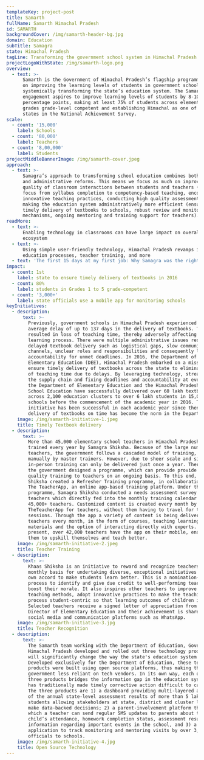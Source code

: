 ```yaml
---
templateKey: project-post
title: Samarth
fullName: Samarth Himachal Pradesh
id: SAMARTH
backgroundCover: /img/samarth-header-bg.jpg
domain: Education
subTitle: Samagra
state: Himachal Pradesh
tagLine: Transforming the government school system in Himachal Pradesh
projectLogoWithState: /img/samarth-logo.png
overview:
  - text: >-
      Samarth is the Government of Himachal Pradesh’s flagship programme focused
      on improving the learning levels of students in government schools by
      systemically transforming the state’s education system. The Samarth
      engagement aspires to improve learning levels of students by 8-10
      percentage points, making at least 75% of students across elementary
      grades grade-level competent and establishing Himachal as one of the top 3
      states in the National Achievement Survey.
scale:
  - count: '15,000'
    label: Schools
  - count: '80,000'
    label: Teachers
  - count: '8,00,000'
    label: Students
projectMiddleBannerImage: /img/samarth-cover.jpeg
approach:
  - text: >-
      Samagra’s approach to transforming school education combines both academic
      and administrative reforms. This means we focus as much on improving the
      quality of classroom interactions between students and teachers (shifting
      focus from syllabus completion to competency-based teaching, encouraging
      innovative teaching practices, conducting high quality assessments), as on
      making the education system administratively more efficient (ensuring
      timely delivery of textbooks to schools, robust review and monitoring
      mechanisms, ongoing mentoring and training support for teachers).
readMore:
  - text: >-
      Enabling technology in classrooms can have large impact on overall
      ecosystem
  - text: >-
      Using simple user-friendly technology, Himachal Pradesh revamps its
      education processes, teacher training, and more
  - text: 'The first 15 days at my first job: Why Samagra was the right choice'
impact:
  - count: 1st
    label: state to ensure timely delivery of textbooks in 2016
  - count: 80%
    label: students in Grades 1 to 5 grade-competent
  - count: '3,000+'
    label: state officials use a mobile app for monitoring schools
keyInitiatives:
  - description:
      text: >-
        Previously, government schools in Himachal Pradesh experienced an
        average delay of up to 137 days in the delivery of textbooks. This
        resulted in loss of teaching time, thereby adversely affecting the
        learning process. There were multiple administrative issues resulting in
        delayed textbook delivery such as logistical gaps, slow communication
        channels, unclear roles and responsibilities and consequently lack of
        accountability for unmet deadlines. In 2016, the Department of
        Elementary Education (DEE), Himachal Pradesh embarked on a mission to
        ensure timely delivery of textbooks across the state to eliminate loss
        of teaching time due to delays. By leveraging technology, streamlining
        the supply chain and fixing deadlines and accountability at every step,
        the Department of Elementary Education and the Himachal Pradesh Board of
        School Education have successfully delivered over 60 lakh textbooks
        across 2,100 education clusters to over 6 lakh students in 15,000
        schools before the commencement of the academic year in 2016. This
        initiative has been successful in each academic year since then and
        delivery of textbooks on time has become the norm in the Department.
    image: /img/samarth-initiative-1.jpeg
    title: Timely Textbook delivery
  - description:
      text: >-
        More than 45,000 elementary school teachers in Himachal Pradesh are
        trained every year by Samagra Shiksha. Because of the large number of
        teachers, the government follows a cascaded model of training, delivered
        manually by master trainers. However, due to sheer scale and size, this
        in-person training can only be delivered just once a year. Therefore,
        the government designed a programme, which can provide provide relevant,
        quality training to teachers on an ongoing basis. To this end, Samagra
        Shiksha created a Refresher Training programme, in collaboration with
        The TeacherApp, an online app-based training platform. Under this
        programme, Samagra Shiksha conducted a needs assessment survey of
        teachers which directly fed into the monthly training calendar of these
        45,000+ teachers. Customized content is created every month by
        TheTeacherApp for teachers, without them having to travel for training
        sessions. Through the app a variety of content is being delivered to
        teachers every month, in the form of courses, teaching learning
        materials and the option of interacting directly with experts. At
        present, over 42,000 teachers have the app on their mobile, enabling
        them to upskill themselves and teach better.
    image: /img/samarth-initiative-2.jpeg
    title: Teacher Training
  - description:
      text: >-
        Khaas Shiksha is an initiative to reward and recognize teachers on a
        monthly basis for undertaking diverse, exceptional initiatives of their
        own accord to make students learn better. This is a nomination-based
        process to identify and give due credit to well-performing teachers and
        boost their morale. It also inspires other teachers to improve their
        teaching methods, adopt innovative practices to make the teaching
        process student-centric so that learning outcomes of children improve.
        Selected teachers receive a signed letter of appreciation from the
        Director of Elementary Education and their achievement is shared through
        social media and communication platforms such as WhatsApp.
    image: /img/samarth-initiative-3.jpg
    title: Teacher Recognition
  - description:
      text: >-
        The Samarth team working with the Department of Education, Government of
        Himachal Pradesh developed and rolled out three technology products that
        will significantly change the way the state's education system operates.
        Developed exclusively for the Department of Education, these tech
        products were built using open source platforms, thus making the
        government less reliant on tech vendors. In its own way, each of the
        three products bridges the information gap in the education system which
        has traditionally made timely corrective action difficult to carry out.
        The three products are 1) a dashboard providing multi-layered analysis
        of the annual state-level assessment results of more than 5 lakh
        students allowing stakeholders at state, district and cluster level to
        make data-backed decisions; 2) a parent-involvement platform through
        which a teacher can send regular SMS updates to parents about their
        child’s attendance, homework completion status, assessment results, and
        information regarding important events in the school, and 3) a mobile
        application to track monitoring and mentoring visits by over 3,000
        officials to schools.
    image: /img/samarth-initiative-4.jpg
    title: Open Source Technology
---
```


